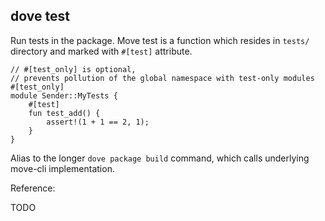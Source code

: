 ## dove test

Run tests in the package. 
Move test is a function which resides in `tests/` directory and marked with `#[test]` attribute.

```move
// #[test_only] is optional, 
// prevents pollution of the global namespace with test-only modules
#[test_only]
module Sender::MyTests {
    #[test]
    fun test_add() {
        assert!(1 + 1 == 2, 1);
    }
}
```

Alias to the longer `dove package build` command, which calls underlying move-cli implementation. 

Reference: 

TODO
